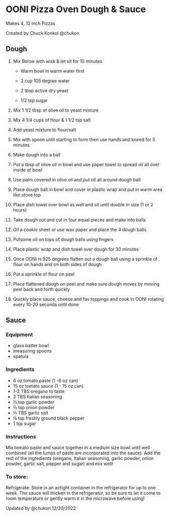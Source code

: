 # OONI Pizza Oven Dough & Sauce

Makes 4, 12 inch Pizzas

Created by Chuck Konkol @chukon

## Dough

1) Mix Below with wisk & let sit for 10 minutes

   - Warm bowl in warm water first

   - 2 cup 105 degree water

   - 2 tbsp active dry yeast

   - 1/2 tsp sugar


2) Mix 1 1/2 tbsp of olive oil to yeast mixture

3) Mix 4 1/4 cups of flour & 1 1/2 tsp salt

4) Add yeast mixture to flour/salt

5) Mix with spoon until starting to form then use hands and kneed for 5 minutes

6) Make dough into a ball

7) Put a tbsp of olive oil in bowl and use paper towel to spread oil all over inside of bowl

8) Use palm covered in olive oil and put oil all around dough ball

9) Place dough ball in bowl and cover in plastic wrap and put in warm area like stove top

10) Place dish towel over bowl as well and sit until double in size (1 or 2 hours)

11) Take dough out and cut in four equal pieces and make into balls

12) Oil a cookie sheet or use wax paper and place the 4 dough balls

13) Putsome oil on tops of dough balls using fingers

14) Place plastic wrap and dish towel over dough for 30 minutes

15) Once OONI is 925 degrees flatten out a dough ball using a sprinkle of flour on hands and on both sides of dough

16) Put a sprinkle of flour on peel

17) Place flattened dough on peel and make sure dough moves by moving peel back and forth quickly

18) Quickly place sauce, cheese and fav toppings and cook in OONI rotating every 10-20 seconds until done

## Sauce

### Equipment

   - glass batter bowl
   - measuring spoons
   - spatula

### Ingredients

   - 6 oz tomato paste (1 -6 oz can)
   - 15 oz tomato sauce (1 - 15 oz can)
   - 1-2 TBS oregano to taste
   - 2 TBS Italian seasoning
   - ½ tsp garlic powder
   - ½ tsp onion powder
   - ½ TBS garlic salt
   - ¼ tsp freshly ground black pepper
   - 1 tsp sugar

### Instructions

Mix tomato paste and sauce together in a medium size bowl until well combined (all the lumps of paste are incorporated into the sauce).
Add the rest of the ingredients (oregano, Italian seasoning, garlic powder, onion powder, garlic salt, pepper and sugar) and mix well!

### To store:

Refrigerate: Store in an airtight container in the refrigerator for up to one week. The sauce will thicken in the refrigerator, so be sure to let it come to room temperature or gently warm it in the microwave before using!

Updated by @chukon 12/20/2022
